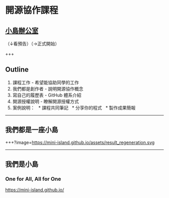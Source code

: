 # 開源協作課程
## [小島辦公室](https://mini-island.github.io/)
（↓看預告）（→正式開始）

+++

## Outline
1. 課程工作 - 希望能協助同學的工作
2. 我們都是創作者 - 說明開源協作概念
3. 寫自己的履歷表 - GitHub 體系介紹
4. 開源授權說明 - 瞭解開源授權方式
5. 案例說明：
   * 課程共同筆記
   * 分享你的程式
   * 製作成果簡報


---

## 我們都是一座小島

+++?image=https://mini-island.github.io/assets/result_regeneration.svg

---

## 我們是小島
### One for All, All for One
https://mini-island.github.io/
